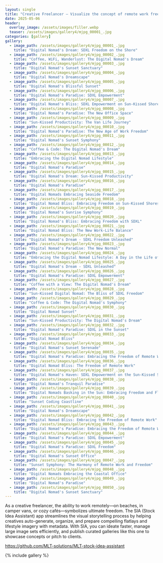 ```yaml
---
layout: single
title: "Creative Freelancer – Visualize the concept of remote work freedom — laptops on beaches, van life, cozy cafés"
date: 2025-05-06
header:
  overlay_image: /assets/images/filler.webp
  teaser: /assets/images/gallery4/mjpg_00001_.jpg
categories: [gallery]
gallery:
  - image_path: /assets/images/gallery4/mjpg_00001_.jpg
    title: "Digital Nomad's Dream: SDXL Freedom on the Shore"
  - image_path: /assets/images/gallery4/mjpg_00002_.jpg
    title: "Coffee, WiFi, Wanderlust: The Digital Nomad's Dream"
  - image_path: /assets/images/gallery4/mjpg_00003_.jpg
    title: "Digital Nomad's Sunset Sanctuary"
  - image_path: /assets/images/gallery4/mjpg_00004_.jpg
    title: "Digital Nomad's Dreamscape"
  - image_path: /assets/images/gallery4/mjpg_00005_.jpg
    title: "Digital Nomad's Blissful Sunset"
  - image_path: /assets/images/gallery4/mjpg_00006_.jpg
    title: "Digital Nomad's Paradise: SDXL Empowerment"
  - image_path: /assets/images/gallery4/mjpg_00007_.jpg
    title: "Digital Nomad's Bliss: SDXL Empowerment on Sun-Kissed Shores"
  - image_path: /assets/images/gallery4/mjpg_00008_.jpg
    title: "Digital Nomad's Paradise: The New Office Space"
  - image_path: /assets/images/gallery4/mjpg_00009_.jpg
    title: "Sun-Kissed Productivity: The Van Life Journey"
  - image_path: /assets/images/gallery4/mjpg_00010_.jpg
    title: "Digital Nomad's Paradise: The New Age of Work Freedom"
  - image_path: /assets/images/gallery4/mjpg_00011_.jpg
    title: "Digital Nomad's Sunset Symphony"
  - image_path: /assets/images/gallery4/mjpg_00012_.jpg
    title: "Coffee & Code: The Digital Nomad's Dream"
  - image_path: /assets/images/gallery4/mjpg_00013_.jpg
    title: "Embracing the Digital Nomad Lifestyle"
  - image_path: /assets/images/gallery4/mjpg_00014_.jpg
    title: "Digital Nomad's Paradise"
  - image_path: /assets/images/gallery4/mjpg_00015_.jpg
    title: "Digital Nomad's Dream: Sun-Kissed Productivity"
  - image_path: /assets/images/gallery4/mjpg_00016_.jpg
    title: "Digital Nomad's Paradise"
  - image_path: /assets/images/gallery4/mjpg_00017_.jpg
    title: "Digital Nomads Embracing Seaside Freedom"
  - image_path: /assets/images/gallery4/mjpg_00018_.jpg
    title: "Digital Nomad Bliss: Embracing Freedom on Sun-Kissed Shores"
  - image_path: /assets/images/gallery4/mjpg_00019_.jpg
    title: "Digital Nomad's Sunrise Symphony"
  - image_path: /assets/images/gallery4/mjpg_00020_.jpg
    title: "Digital Nomad's Bliss: Embracing Freedom with SDXL"
  - image_path: /assets/images/gallery4/mjpg_00021_.jpg
    title: "Digital Nomad Bliss: The New Work-Life Balance"
  - image_path: /assets/images/gallery4/mjpg_00022_.jpg
    title: "Digital Nomad's Dream - SDXL Freedom Unleashed"
  - image_path: /assets/images/gallery4/mjpg_00023_.jpg
    title: "Digital Nomad's Paradise: The New Normal"
  - image_path: /assets/images/gallery4/mjpg_00024_.jpg
    title: "Embracing the Digital Nomad Lifestyle: A Day in the Life of SDXL"
  - image_path: /assets/images/gallery4/mjpg_00025_.jpg
    title: "Digital Nomad's Dream - SDXL Unleashed"
  - image_path: /assets/images/gallery4/mjpg_00026_.jpg
    title: "Digital Nomad's Paradise: SDXL Empowerment"
  - image_path: /assets/images/gallery4/mjpg_00027_.jpg
    title: "Coffee with a View: The Digital Nomad's Dream"
  - image_path: /assets/images/gallery4/mjpg_00028_.jpg
    title: "Sun-Kissed Digital Nomad: The Bliss of SDXL Freedom"
  - image_path: /assets/images/gallery4/mjpg_00029_.jpg
    title: "Coffee & Code: The Digital Nomad's Symphony"
  - image_path: /assets/images/gallery4/mjpg_00030_.jpg
    title: "Digital Nomad Sunset"
  - image_path: /assets/images/gallery4/mjpg_00031_.jpg
    title: "Sun-Kissed Productivity: The Digital Nomad's Dream"
  - image_path: /assets/images/gallery4/mjpg_00032_.jpg
    title: "Digital Nomad's Paradise: SDXL in the Sunset"
  - image_path: /assets/images/gallery4/mjpg_00033_.jpg
    title: "Digital Nomad Bliss"
  - image_path: /assets/images/gallery4/mjpg_00034_.jpg
    title: "Digital Nomad's Sunset Serenade"
  - image_path: /assets/images/gallery4/mjpg_00035_.jpg
    title: "Digital Nomad's Paradise: Embracing the Freedom of Remote Work"
  - image_path: /assets/images/gallery4/mjpg_00036_.jpg
    title: "Digital Nomad Bliss: The Freedom of Remote Work"
  - image_path: /assets/images/gallery4/mjpg_00037_.jpg
    title: "Digital Nomad's Haven: SDXL Empowerment on the Sun-Kissed Shore"
  - image_path: /assets/images/gallery4/mjpg_00038_.jpg
    title: "Digital Nomad's Tranquil Paradise"
  - image_path: /assets/images/gallery4/mjpg_00039_.jpg
    title: "Digital Nomads Basking in the Sun: Embracing Freedom and Flexibility"
  - image_path: /assets/images/gallery4/mjpg_00040_.jpg
    title: "Sunset Coding Coastline"
  - image_path: /assets/images/gallery4/mjpg_00041_.jpg
    title: "Digital Nomad's Dreamscape"
  - image_path: /assets/images/gallery4/mjpg_00042_.jpg
    title: "Digital Nomad Bliss: Embracing the Freedom of Remote Work"
  - image_path: /assets/images/gallery4/mjpg_00043_.jpg
    title: "Digital Nomad's Paradise: Embracing the Freedom of Remote Work"
  - image_path: /assets/images/gallery4/mjpg_00044_.jpg
    title: "Digital Nomad's Paradise: SDXL Empowerment"
  - image_path: /assets/images/gallery4/mjpg_00045_.jpg
    title: "Digital Nomad's Paradise: SDXL Freedom"
  - image_path: /assets/images/gallery4/mjpg_00046_.jpg
    title: "Digital Nomad's Sunset Office"
  - image_path: /assets/images/gallery4/mjpg_00047_.jpg
    title: "Sunset Symphony: The Harmony of Remote Work and Freedom"
  - image_path: /assets/images/gallery4/mjpg_00048_.jpg
    title: "Digital Nomads Embracing the Coastal Office"
  - image_path: /assets/images/gallery4/mjpg_00049_.jpg
    title: "Digital Nomad's Paradise"
  - image_path: /assets/images/gallery4/mjpg_00050_.jpg
    title: "Digital Nomad's Sunset Sanctuary"
---
```


As a creative freelancer, the ability to work remotely—on beaches, in camper vans, or cozy cafés—symbolizes ultimate freedom. The SIA (Stock Idea Assistant) app streamlines the visual storytelling process by helping creatives auto-generate, organize, and prepare compelling flatlays and lifestyle imagery with metadata. With SIA, you can ideate faster, manage large image sets efficiently, and publish curated galleries like this one to showcase concepts or pitch to clients.

https://github.com/MLT-solutions/MLT-stock-idea-assistant

{% include gallery %}
